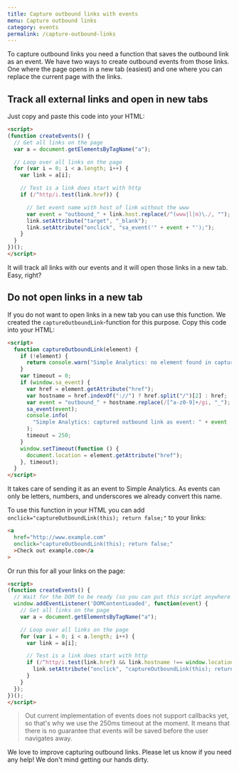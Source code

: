 ```yaml
---
title: Capture outbound links with events
menu: Capture outbound links
category: events
permalink: /capture-outbound-links
---
```


To capture outbound links you need a function that saves the outbound link as an event. We have two ways to create outbound events from those links. One where the page opens in a new tab (easiest) and one where you can replace the current page with the links.

## Track all external links and open in new tabs

Just copy and paste this code into your HTML:

```html
<script>
(function createEvents() {
  // Get all links on the page
  var a = document.getElementsByTagName("a");

  // Loop over all links on the page
  for (var i = 0; i < a.length; i++) {
    var link = a[i];

    // Test is a link does start with http
    if (/^http/i.test(link.href)) {

      // Set event name with host of link without the www
      var event = "outbound_" + link.host.replace(/^(www|l|m)\./, "");
      link.setAttribute("target", "_blank");
      link.setAttribute("onclick", "sa_event('" + event + "');");
    }
  }
})();
</script>
```

It will track all links with our events and it will open those links in a new tab. Easy, right?

## Do not open links in a new tab

If you do not want to open links in a new tab you can use this function. We created the `captureOutboundLink`-function for this purpose. Copy this code into your HTML:

```html
<script>
  function captureOutboundLink(element) {
    if (!element) {
      return console.warn("Simple Analytics: no element found in captureOutboundLink");
    }
    var timeout = 0;
    if (window.sa_event) {
      var href = element.getAttribute("href");
      var hostname = href.indexOf("://") ? href.split("/")[2] : href;
      var event = "outbound_" + hostname.replace(/[^a-z0-9]+/gi, "_");
      sa_event(event);
      console.info(
        "Simple Analytics: captured outbound link as event: " + event
      );
      timeout = 250;
    }
    window.setTimeout(function () {
      document.location = element.getAttribute("href");
    }, timeout);
  }
</script>
```

It takes care of sending it as an event to Simple Analytics. As events can only be letters, numbers, and underscores we already convert this name.

To use this function in your HTML you can add `onclick="captureOutboundLink(this); return false;"` to your links:

```html
<a
  href="http://www.example.com"
  onclick="captureOutboundLink(this); return false;"
  >Check out example.com</a
>
```

Or run this for all your links on the page:

```html
<script>
(function createEvents() {
  // Wait for the DOM to be ready (so you can put this script anywhere on the page)
  window.addEventListener('DOMContentLoaded', function(event) {
    // Get all links on the page
    var a = document.getElementsByTagName("a");

    // Loop over all links on the page
    for (var i = 0; i < a.length; i++) {
      var link = a[i];

      // Test is a link does start with http
      if (/^http/i.test(link.href) && link.hostname !== window.location.hostname) {
        link.setAttribute("onclick", "captureOutboundLink(this); return false;");
      }
    }
  });
})();
</script>
```

> Out current implementation of events does not support callbacks yet, so that's why we use the 250ms timeout at the moment. It means that there is no guarantee that events will be saved before the user navigates away.

We love to improve capturing outbound links. Please let us know if you need any help! We don't mind getting our hands dirty.
